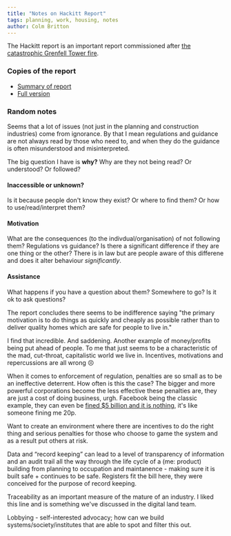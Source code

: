 ```yaml
---
title: "Notes on Hackitt Report"
tags: planning, work, housing, notes
author: Colm Britton
---
```


The Hackitt report is an important report commissioned after [the catastrophic Grenfell Tower fire](https://en.wikipedia.org/wiki/Grenfell_Tower_fire).

### Copies of the report

* [Summary of report](https://assets.publishing.service.gov.uk/government/uploads/system/uploads/attachment_data/file/707792/Building_a_Safer_Future_-_foreword_and_summary.pdf)
* [Full version](https://assets.publishing.service.gov.uk/government/uploads/system/uploads/attachment_data/file/707785/Building_a_Safer_Future_-_web.pdf)

### Random notes

Seems that a lot of issues (not just in the planning and construction industries) come from ignorance. By that I mean regulations and guidance are not always read by those who need to, and when they do the guidance is often misunderstood and misinterpreted.

The big question I have is **why?**
Why are they not being read? Or understood? Or followed?

#### Inaccessible or unknown?
Is it because people don't know they exist? Or where to find them? Or how to use/read/interpret them?

#### Motivation
What are the consequences (to the indivdual/organisation) of not following them? Regulations vs guidance? Is there a significant difference if they are one thing or the other? There is in law but are people aware of this differene and does it alter behaviour *significantly*.

#### Assistance
What happens if you have a question about them? Somewhere to go? Is it ok to ask questions?

The report concludes there seems to be indifference saying "the primary motivation is to do things as quickly and cheaply as possible rather than to deliver quality homes which are safe for people to live in."

I find that incredible. And saddening. Another example of money/profits being put ahead of people. To me that just seems to be a characteristic of the mad, cut-throat, capitalistic world we live in. Incentives, motivations and repercussions are all wrong 😣

When it comes to enforcement of regulation, penalties are so small as to be an ineffective deterrent. How often is this the case? The bigger and more powerful corporations become the less effective these penalties are, they are just a cost of doing business, urgh. Facebook being the classic example, they can even be [fined $5 billion and it is nothing](https://theweek.com/articles/837517/why-facebooks-biggest-fine-ever-actually-peanuts), it's like someone fining me 20p.

Want to create an environment where there are incentives to do the right thing and serious penalties for those who choose to game the system and as a result put others at risk.

Data and “record keeping” can lead to a level of transparency of information and an audit trail all the way through the life cycle of a (me: product) building from planning to occupation and maintanence - making sure it is built safe + continues to be safe. Registers fit the bill here, they were conceived for the purpose of record keeping.

Traceability as an important measure of the mature of an industry. I liked this line and is something we've discussed in the digital land team.

Lobbying - self-interested advocacy; how can we build systems/society/institutes that are able to spot and filter this out.
